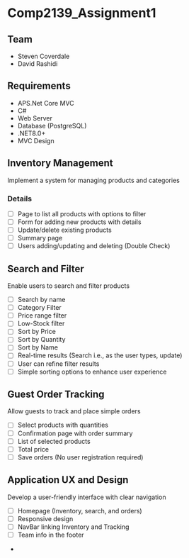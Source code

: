 # Comp2139_Assignment1

## Team
- Steven Coverdale
- David Rashidi

## Requirements
- APS.Net Core MVC
- C#
- Web Server
- Database (PostgreSQL)
- .NET8.0+
- MVC Design

## Inventory Management
Implement a system for managing products and categories

### Details
- [ ] Page to list all products with options to filter
- [ ] Form for adding new products with details
- [ ] Update/delete existing products
- [ ] Summary page
- [ ] Users adding/updating and deleting (Double Check)

## Search and Filter
Enable users to search and filter products

- [ ] Search by name
- [ ] Category Filter
- [ ] Price range filter
- [ ] Low-Stock filter
- [ ] Sort by Price
- [ ] Sort by Quantity
- [ ] Sort by Name
- [ ] Real-time results (Search i.e., as the user types, update)
- [ ] User can refine filter results
- [ ] Simple sorting options to enhance user experience

## Guest Order Tracking
Allow guests to track and place simple orders

- [ ] Select products with quantities
- [ ] Confirmation page with order summary
- [ ] List of selected products
- [ ] Total price
- [ ] Save orders (No user registration required)

## Application UX and Design
Develop a user-friendly interface with clear navigation

- [ ] Homepage (Inventory, search, and orders)
- [ ] Responsive design
- [ ] NavBar linking Inventory and Tracking
- [ ] Team info in the footer
-
